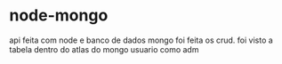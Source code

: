 # node-mongo
api feita com node e banco de dados mongo
foi feita os crud.
foi visto a tabela dentro do atlas do mongo
usuario como adm 
